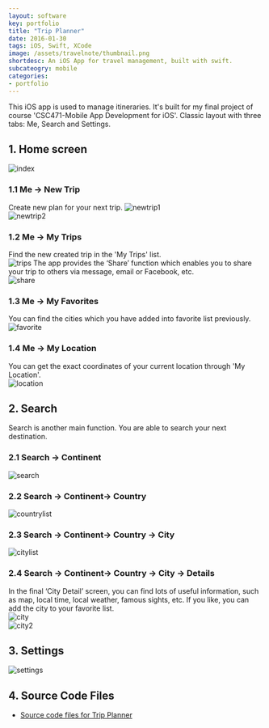 ```yaml
---
layout: software
key: portfolio
title: "Trip Planner"
date: 2016-01-30
tags: iOS, Swift, XCode
image: /assets/travelnote/thumbnail.png
shortdesc: An iOS App for travel management, built with swift.
subcateogry: mobile
categories:
- portfolio
---
```


This iOS app is used to manage itineraries. It's built for my final project of course 'CSC471-Mobile App Development for iOS'. Classic layout with three tabs: Me, Search and Settings.  
## 1. Home screen  
![index](/assets/travelnote/index.png "index")  
### 1.1 Me -> New Trip
Create new plan for your next trip.
![newtrip1](/assets/travelnote/newtrip1.png "newtrip1")  
![newtrip2](/assets/travelnote/newtrip2.png "newtrip2")  
### 1.2 Me -> My Trips
Find the new created trip in the 'My Trips' list.  
![trips](/assets/travelnote/trips.png "trips")
The app provides the ‘Share’ function which enables you to share your trip to others via message, email or Facebook, etc.  
![share](/assets/travelnote/share.png "share")
### 1.3 Me -> My Favorites
You can find the cities which you have added into favorite list previously.  
![favorite](/assets/travelnote/favorite.png "favorite")
### 1.4 Me -> My Location
You can get the exact coordinates of your current location through 'My Location'.  
![location](/assets/travelnote/location.png "location")  
## 2. Search
Search is another main function. You are able to search your next destination.  
### 2.1 Search -> Continent
![search](/assets/travelnote/search.png "search")  
### 2.2 Search -> Continent-> Country
![countrylist](/assets/travelnote/countrylist.png "countrylist")  
### 2.3 Search -> Continent-> Country -> City
![citylist](/assets/travelnote/citylist.png "citylist")
### 2.4 Search -> Continent-> Country -> City -> Details
In the final ‘City Detail’ screen, you can find lots of useful information, such as map, local time, local weather, famous sights, etc. If you like, you can add the city to your favorite list.  
![city](/assets/travelnote/city.png "city")  
![city2](/assets/travelnote/city2.png "city2")
## 3. Settings  
![settings](/assets/travelnote/settings.png "settings")  
## 4. Source Code Files
* [Source code files for Trip Planner](https://github.com/jojozhuang/Course/tree/master/CSC471/Project/RZHUANG.TourItinerary)
